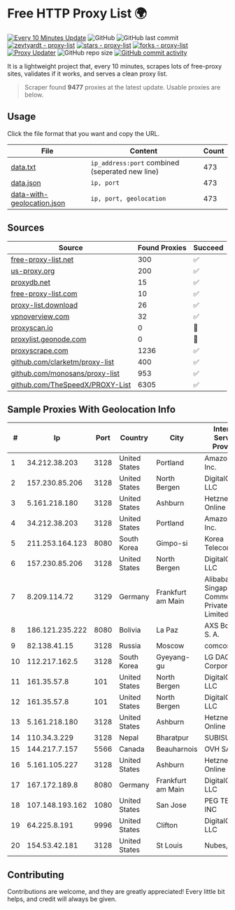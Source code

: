 
# Free HTTP Proxy List 🌍

[![Every 10 Minutes Update](https://github.com/mertguvencli/http-proxy-list/actions/workflows/main.yml/badge.svg?branch=main)](https://github.com/mertguvencli/http-proxy-list/actions/workflows/main.yml)
![GitHub](https://img.shields.io/github/license/mertguvencli/http-proxy-list)
![GitHub last commit](https://img.shields.io/github/last-commit/mertguvencli/http-proxy-list)
[![zevtyardt - proxy-list](https://img.shields.io/static/v1?label=zevtyardt&message=proxy-list&color=blue&logo=github)](https://github.com/zevtyardt/proxy-list "Go to GitHub repo")
[![stars - proxy-list](https://img.shields.io/github/stars/zevtyardt/proxy-list?style=social)](https://github.com/zevtyardt/proxy-list)
[![forks - proxy-list](https://img.shields.io/github/forks/zevtyardt/proxy-list?style=social)](https://github.com/zevtyardt/proxy-list)
[![Proxy Updater](https://github.com/zevtyardt/proxy-list/workflows/Proxy%20Updater/badge.svg)](https://github.com/zevtyardt/proxy-list/actions?query=workflow:"Proxy+Updater")
![GitHub repo size](https://img.shields.io/github/repo-size/zevtyardt/proxy-list)
[![GitHub commit activity](https://img.shields.io/github/commit-activity/m/zevtyardt/proxy-list?logo=commits)](https://github.com/zevtyardt/proxy-list/commits/main)

It is a lightweight project that, every 10 minutes, scrapes lots of free-proxy sites, validates if it works, and serves a clean proxy list.

> Scraper found **9477** proxies at the latest update. Usable proxies are below.

## Usage

Click the file format that you want and copy the URL.

|File|Content|Count|
|----|-------|-----|
|[data.txt](https://raw.githubusercontent.com/mertguvencli/http-proxy-list/main/proxy-list/data.txt)|`ip_address:port` combined (seperated new line)|473|
|[data.json](https://raw.githubusercontent.com/mertguvencli/http-proxy-list/main/proxy-list/data.json)|`ip, port`|473|
|[data-with-geolocation.json](https://raw.githubusercontent.com/mertguvencli/http-proxy-list/main/proxy-list/data-with-geolocation.json)|`ip, port, geolocation`|473|

## Sources

|Source|Found Proxies|Succeed|
|------|-------------|-------|
|[free-proxy-list.net](https://free-proxy-list.net)|300|✅|
|[us-proxy.org](https://www.us-proxy.org)|200|✅|
|[proxydb.net](http://proxydb.net)|15|✅|
|[free-proxy-list.com](https://free-proxy-list.com/?page=&port=&type%5B%5D=http&type%5B%5D=https&up_time=0&search=Search)|10|✅|
|[proxy-list.download](https://www.proxy-list.download/HTTP)|26|✅|
|[vpnoverview.com](https://vpnoverview.com/privacy/anonymous-browsing/free-proxy-servers)|32|✅|
|[proxyscan.io](https://www.proxyscan.io)|0|🚫|
|[proxylist.geonode.com](https://proxylist.geonode.com/api/proxy-list?limit=300&page=1&sort_by=lastChecked&sort_type=desc&protocols=http,https)|0|🚫|
|[proxyscrape.com](https://api.proxyscrape.com/v2/?request=displayproxies&protocol=http&timeout=10000&country=all&ssl=all&anonymity=all)|1236|✅|
|[github.com/clarketm/proxy-list](https://raw.githubusercontent.com/clarketm/proxy-list/master/proxy-list-raw.txt)|400|✅|
|[github.com/monosans/proxy-list](https://raw.githubusercontent.com/monosans/proxy-list/main/proxies/http.txt)|953|✅|
|[github.com/TheSpeedX/PROXY-List](https://raw.githubusercontent.com/TheSpeedX/PROXY-List/master/http.txt)|6305|✅|


## Sample Proxies With Geolocation Info

|#|Ip|Port|Country|City|Internet Service Provider|
|-|--|----|-------|----|-------------------------|
|1|34.212.38.203|3128|United States|Portland|Amazon.com, Inc.|
|2|157.230.85.206|3128|United States|North Bergen|DigitalOcean, LLC|
|3|5.161.218.180|3128|United States|Ashburn|Hetzner Online GmbH|
|4|34.212.38.203|3128|United States|Portland|Amazon.com, Inc.|
|5|211.253.164.123|8080|South Korea|Gimpo-si|Korea Telecom|
|6|157.230.85.206|3128|United States|North Bergen|DigitalOcean, LLC|
|7|8.209.114.72|3129|Germany|Frankfurt am Main|Alibaba.com Singapore E-Commerce Private Limited|
|8|186.121.235.222|8080|Bolivia|La Paz|AXS Bolivia S. A.|
|9|82.138.41.15|3128|Russia|Moscow|comcor.ru|
|10|112.217.162.5|3128|South Korea|Gyeyang-gu|LG DACOM Corporation|
|11|161.35.57.8|101|United States|North Bergen|DigitalOcean, LLC|
|12|161.35.57.8|101|United States|North Bergen|DigitalOcean, LLC|
|13|5.161.218.180|3128|United States|Ashburn|Hetzner Online GmbH|
|14|110.34.3.229|3128|Nepal|Bharatpur|SUBISU C7|
|15|144.217.7.157|5566|Canada|Beauharnois|OVH SAS|
|16|5.161.105.227|3128|United States|Ashburn|Hetzner Online GmbH|
|17|167.172.189.8|8080|Germany|Frankfurt am Main|DigitalOcean, LLC|
|18|107.148.193.162|1080|United States|San Jose|PEG TECH INC|
|19|64.225.8.191|9996|United States|Clifton|DigitalOcean, LLC|
|20|154.53.42.181|3128|United States|St Louis|Nubes, LLC|



## Contributing

Contributions are welcome, and they are greatly appreciated! Every
little bit helps, and credit will always be given.

